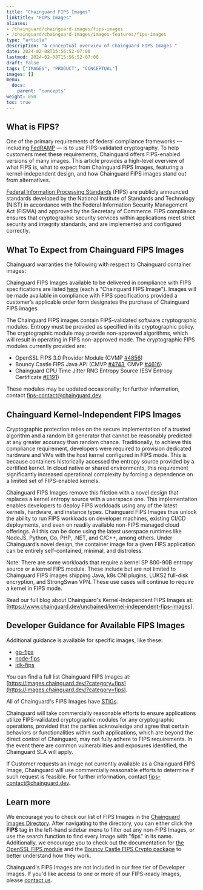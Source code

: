```yaml
---
title: "Chainguard FIPS Images"
linktitle: "FIPS Images"
aliases: 
- /chainguard/chainguard-images/fips-images
- /chainguard/chainguard-images/images-features/fips-images
type: "article"
description: "A conceptual overview of Chainguard FIPS Images."
date: 2024-02-08T15:56:52-07:00
lastmod: 2024-02-08T15:56:52-07:00
draft: false
tags: ["IMAGES", "PRODUCT", "CONCEPTUAL"]
images: []
menu:
  docs:
    parent: "concepts"
weight: 050
toc: true
---
```


## What is FIPS? 

One of the primary requirements of federal compliance frameworks — including [FedRAMP](https://www.fedramp.gov/program-basics/) — is to use FIPS-validated cryptography. To help customers meet these requirements, Chainguard offers FIPS-enabled versions of many images. This article provides a high-level overview of what FIPS is, what to expect from Chainguard FIPS Images, featuring a kernel-independent design, and how Chainguard FIPS images stand out from alternatives.

[Federal Information Processing Standards](https://www.nist.gov/itl/publications-0/federal-information-processing-standards-fips) (FIPS) are publicly announced standards developed by the National Institute of Standards and Technology (NIST) in accordance with the Federal Information Security Management Act (FISMA) and approved by the Secretary of Commerce. FIPS compliance ensures that cryptographic security services within applications meet strict security and integrity standards, and are implemented and configured correctly.

## What To Expect from Chainguard FIPS Images

‍Chainguard warranties the following with respect to Chainguard container images:

Chainguard FIPS Images available to be delivered in compliance with FIPS specifications are listed [here](https://images.chainguard.dev/?category=fips)  (each a "Chainguard FIPS Image"). Images will be made available in compliance with FIPS specifications provided a customer’s applicable order form designates the purchase of Chainguard FIPS images.

The Chainguard FIPS images contain FIPS-validated software cryptographic modules. Entropy must be provided as specified in its cryptographic policy. The cryptographic module may provide non-approved algorithms, which will result in operating in FIPS non-approved mode. The cryptographic FIPS modules currently provided are:

- OpenSSL FIPS 3.0 Provider Module (CVMP [#4856](https://csrc.nist.gov/projects/cryptographic-module-validation-program/certificate/4856))
- Bouncy Castle FIPS Java API (CMVP [#4743](https://csrc.nist.gov/projects/cryptographic-module-validation-program/certificate/4743), CMVP [#4616](https://csrc.nist.gov/projects/cryptographic-module-validation-program/certificate/4616))
- Chainguard CPU Time Jitter RNG Entropy Source (ESV Entropy Certificate [#E191](https://csrc.nist.gov/projects/cryptographic-module-validation-program/entropy-validations/certificate/191))

These modules may be updated occasionally; for further information, contact <fips-contact@chainguard.dev>.

## Chainguard Kernel-Independent FIPS Images

Cryptographic protection relies on the secure implementation of a trusted algorithm and a random bit generator that cannot be reasonably predicted at any greater accuracy than random chance. Traditionally, to achieve this compliance requirement, developers were required to provision dedicated hardware and VMs with the host kernel configured in FIPS mode. This is because containers historically accessed the entropy source provided by a certified kernel. In cloud native or shared environments, this requirement significantly increased operational complexity by forcing a dependence on a limited set of FIPS-enabled kernels. 

Chainguard FIPS Images remove this friction with a novel design that replaces a kernel entropy source with a userspace one. This implementation enables developers to deploy FIPS workloads using any of the latest kernels, hardware, and instance types. Chainguard FIPS Images thus unlock the ability to run FIPS workloads on developer machines, existing CI/CD deployments, and even on readily available non-FIPS managed cloud offerings. All this can be done using the latest userspace runtimes like NodeJS, Python, Go, PHP, .NET, and C/C++, among others. Under Chainguard’s novel design, the container image for a given FIPS application can be entirely self-contained, minimal, and distroless.

Note: There are some workloads that require a kernel SP 800-90B entropy source or a kernel FIPS module. These include but are not limited to Chainguard FIPS images shipping Java, k8s CNI plugins, LUKS2 full-disk encryption, and StrongSwan VPN. These use cases will continue to require a kernel in FIPS mode.

Read our full blog about Chainguard's Kernel-Independent FIPS Images at: [https://www.chainguard.dev/unchained/kernel-independent-fips-images].

## Developer Guidance for Available FIPS Images

Additional guidance is available for specific images, like these:

- [go-fips](https://images.chainguard.dev/directory/image/go-fips/overview)
- [node-fips](https://images.chainguard.dev/directory/image/node-fips/overview)
- [jdk-fips](https://images.chainguard.dev/directory/image/jdk-fips/overview)

You can find a full list Chainguard FIPS Images at: [https://images.chainguard.dev/?category=fips](https://images.chainguard.dev/?category=fips).

All of Chainguard's FIPS Images have [STIGs](/chainguard/chainguard-images/working-with-images/image-stigs/).

‍Chainguard will take commercially reasonable efforts to ensure applications utilize FIPS-validated cryptographic modules for any cryptographic operations, provided that the parties acknowledge and agree that certain behaviors or functionalities within such applications, which are beyond the direct control of Chainguard, may not fully adhere to FIPS requirements. In the event there are common vulnerabilities and exposures identified, the Chainguard SLA will apply.

‍If Customer requests an image not currently available as a Chainguard FIPS Image, Chainguard will use commercially reasonable efforts to determine if such request is feasible. For further information, contact <fips-contact@chainguard.dev>.

## Learn more

We encourage you to check our list of FIPS Images in the [Chainguard Images Directory](https://images.chainguard.dev/). After navigating to the directory, you can either click the **FIPS** tag in the left-hand sidebar menu to filter out any non-FIPS Images, or use the search function to find every Image with "fips" in its name. Additionally, we encourage you to check out the documentation for [the OpenSSL FIPS module](https://www.openssl.org/docs/manmaster/man7/fips_module.html) and the [Bouncy Castle FIPS Crypto package](https://www.bouncycastle.org/about/bouncy-castle-fips-faq/) to better understand how they work.

Chainguard's FIPS Images are not included in our free tier of Developer Images. If you'd like access to one or more of our FIPS-ready Images, please [contact us](https://www.chainguard.dev/contact?utm_source=docs).
